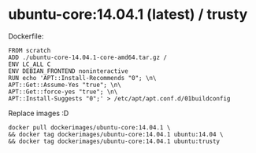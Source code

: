 ubuntu-core:14.04.1 (latest) / trusty
============

Dockerfile:

    FROM scratch
    ADD ./ubuntu-core-14.04.1-core-amd64.tar.gz /
    ENV LC_ALL C
    ENV DEBIAN_FRONTEND noninteractive
    RUN echo 'APT::Install-Recommends "0"; \n\
    APT::Get::Assume-Yes "true"; \n\
    APT::Get::force-yes "true"; \n\
    APT::Install-Suggests "0";' > /etc/apt/apt.conf.d/01buildconfig
    
Replace images :D

    docker pull dockerimages/ubuntu-core:14.04.1 \
    && docker tag dockerimages/ubuntu-core:14.04.1 ubuntu:14.04 \
    && docker tag dockerimages/ubuntu-core:14.04.1 ubuntu:trusty
